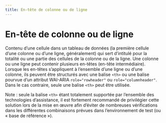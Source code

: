 ```yaml
---
title: En-tête de colonne ou de ligne
---
```


# En-tête de colonne ou de ligne


Contenu d’une cellule dans un tableau de données (la première cellule d’une colonne ou d’une ligne, généralement) qui sert d’intitulé pour la totalité ou une partie des cellules de la colonne ou de la ligne. Une colonne ou une ligne peut contenir plusieurs en-têtes (en-tête intermédiaire). Lorsque les en-têtes s’appliquent à l’ensemble d’une ligne ou d’une colonne, ils peuvent être structurés avec une balise `<th>` ou une balise pourvue d’un attribut WAI-ARIA `role="rowheader"` ou `role="columnheader"`. Dans le cas contraire, seule une balise `<th>` peut être utilisée.

Note : seule la balise `<th>` étant totalement supportée par l’ensemble des technologies d’assistance, il est fortement recommandé de privilégier cette solution lors de la mise en œuvre afin d’éviter de nombreuses vérifications dans les différentes combinaisons prévues dans l’environnement de test (ou « base de référence »).
